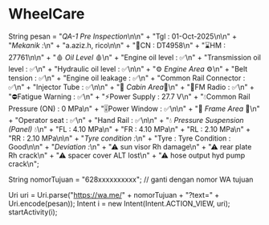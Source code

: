 # WheelCare
String pesan = "*QA-1 Pre Inspection*\n\n" +
"Tgl : 01-Oct-2025\n\n" +
"*Mekanik :*\n" +
"a.aziz.h, rico\n\n" +
"🚗CN : DT4958\n" +
"⌛HM : 27761\n\n" +
"🩸 *Oil Level* 🩸\n" +
"Engine oil level : ✅\n" +
"Transmission oil level : ✅\n" +
"Hydraulic oil level : ✅\n\n" +
"⚙ *Engine Area* ⚙\n" +
"Belt tension : ✅\n" +
"Engine oil leakage : ✅\n" +
"Common Rail Connector : ✅\n" +
"Injector Tube : ✅\n\n" +
"🚗 *Cabin Area*🚗\n" +
"📸FM Radio : ✅\n" +
"⛔Fatigue Warning : ✅\n" +
"⚡Power Supply : 27.7 V\n" +
"💧Common Rail Pressure (ON) : 0 MPa\n" +
"🎚Power Window : ✅\n\n" +
"🚗 *Frame Area* 🚗\n" +
"Operator seat : ✅\n" +
"Hand Rail : ✅\n\n" +
"💧 *Pressure Suspension (Panel)* 💧\n" +
"FL : 4.10 MPa\n" +
"FR : 4.10 MPa\n" +
"RL : 2.10 MPa\n" +
"RR : 2.10 MPa\n\n" +
"*Tyre condition :*\n" +
"Tyre : Tyre Condition : Good\n\n" +
"*Deviation :*\n" +
"⚠ sun visor Rh damage\n" +
"⚠ rear plate Rh crack\n" +
"⚠ spacer cover ALT lost\n" +
"⚠ hose output hyd pump crack\n";

String nomorTujuan = "628xxxxxxxxxx"; // ganti dengan nomor WA tujuan

Uri uri = Uri.parse("https://wa.me/" + nomorTujuan + "?text=" + Uri.encode(pesan));
Intent i = new Intent(Intent.ACTION_VIEW, uri);
startActivity(i);
